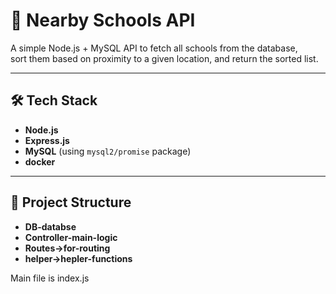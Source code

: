 # 📍 Nearby Schools API

A simple Node.js + MySQL API to fetch all schools from the database,  
sort them based on proximity to a given location, and return the sorted list.

---



## 🛠️ Tech Stack
- **Node.js**
- **Express.js**
- **MySQL** (using `mysql2/promise` package)
- **docker**

---

## 📂 Project Structure
- **DB-databse**
- **Controller-main-logic**
- **Routes->for-routing**
- **helper->hepler-functions**


Main file is index.js

